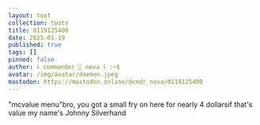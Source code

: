 ```yaml
---
layout: toot
collection: toots
title: 0119125400
date: 2025-01-19
published: true
tags: []
pinned: false
author: ⸸ commander ░ nova ⸸ :~$
avatar: /img/avatar/daemon.jpeg
mastodon: https://mastodon.online/@cmdr_nova/0119125400
---
```


"mcvalue menu"bro, you got a small fry on here for nearly 4 dollarsif that's value my name's Johnny Silverhand
